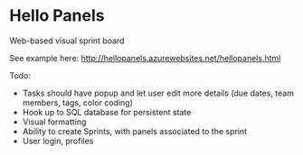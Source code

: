 Hello Panels
========

Web-based visual sprint board

See example here: http://hellopanels.azurewebsites.net/hellopanels.html

Todo:
- Tasks should have popup and let user edit more details (due dates, team members, tags, color coding)
- Hook up to SQL database for persistent state
- Visual formatting
- Ability to create Sprints, with panels associated to the sprint
- User login, profiles
